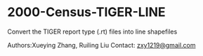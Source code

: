 # 2000-Census-TIGER-LINE
Convert the TIGER report type (.rt) files into line shapefiles

Authors:Xueying Zhang, Ruiling Liu
Contact: zxy1219@gmail.com

